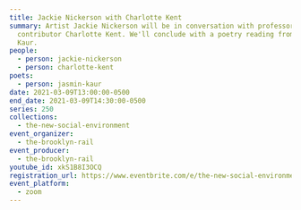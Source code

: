```yaml
---
title: Jackie Nickerson with Charlotte Kent
summary: Artist Jackie Nickerson will be in conversation with professor and Rail
  contributor Charlotte Kent. We'll conclude with a poetry reading from Jasmin
  Kaur.
people:
  - person: jackie-nickerson
  - person: charlotte-kent
poets:
  - person: jasmin-kaur
date: 2021-03-09T13:00:00-0500
end_date: 2021-03-09T14:30:00-0500
series: 250
collections:
  - the-new-social-environment
event_organizer:
  - the-brooklyn-rail
event_producer:
  - the-brooklyn-rail
youtube_id: xkS1B8I3OCQ
registration_url: https://www.eventbrite.com/e/the-new-social-environment-250-jackie-nickerson-tickets-144472811067
event_platform:
  - zoom
---
```

